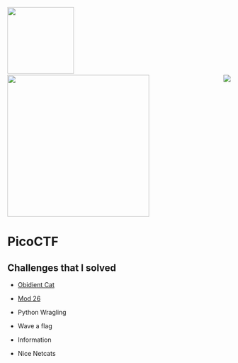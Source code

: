 <img src ="https://img.shields.io/badge/PicoGym%20Score-60%20-blueviolet" width = 150 /> &nbsp;&nbsp;&nbsp;&nbsp; &nbsp;&nbsp;&nbsp; <a href ="https://play.picoctf.org/users/Stephen_Nedumbally"><img src ="https://img.shields.io/badge/PicoCTF%20Username-Stephen__Nedumbally%20-brightgreen" width = 320 /></a>
<a href ="https://play.picoctf.org/practice?"><img src ="https://picoctf.org/img/logos/picoctf-logo-horizontal-white.svg" align = "right" /></a>

# PicoCTF 
<h2>
Challenges that I solved</h2>

* [Obidient Cat](https://github.com/Drupad-DeV/Bi0s-Tasks/tree/main/PicoCTf/Obidient%20Cat)

* [Mod 26](https://github.com/Drupad-DeV/Bi0s-Tasks/tree/main/PicoCTf/Mod%2060)
* Python Wragling
* Wave a flag
* Information
* Nice Netcats
